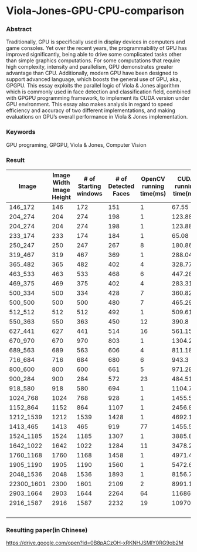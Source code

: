 # Viola-Jones-GPU-CPU-comparison

### Abstract

Traditionally, GPU is specifically used in display devices in computers and game consoles. Yet over the recent years, the programmability of GPU has improved significantly, being able to drive some complicated tasks other than simple graphics computations. For some computations that require high complexity, intensity and parallelism, GPU demonstrates greater advantage than CPU. Additionally, modern GPU have been designed to support advanced language, which boosts the general use of GPU, aka., GPGPU. This essay exploits the parallel logic of Viola & Jones algorithm which is commonly used in face detection and classification field, combined with GPGPU programming framework, to implement its CUDA version under GPU environment. This essay also makes analysis in regard to speed efficiency and accuracy of two different implementations, and making evaluations on GPU’s overall performance in Viola & Jones implementation.

### Keywords  

GPU programing, GPGPU, Viola & Jones, Computer Vision

### Result 
Image	| Image Width	Image Height	| # of Starting windows	| # of Detected Faces	| OpenCV running time(ms)	| CUDA running time(ms)	| Speedup VS OpenCV	| Dual GPU (ms)	| Speedup VS OpenCV	| transition
------------ | ------------- | ------------- | ------------- | ------------- | ------------- | ------------- | ------------- | ------------- | -------------
146_172 | 146 | 172 | 151 | 1 | 67.55 | 147.02 | 0.46 | 106.15 | 0.64 | 1.39
204_274 | 204 | 274 | 198 | 1 | 123.88 | 167.92 | 0.74 | 124.28 | 1 | 1.35
204_274 | 204 | 274 | 198 | 1 | 123.88 | 167.92 | 0.74 | 124.28 | 1 | 1.35 
233_174 | 233 | 174 | 184 | 1 | 65.08 | 128.89 | 0.5 | 96.57 | 0.67 | 1.34 
250_247 | 250 | 247 | 267 | 8 | 180.86 | 210.76 | 0.86 | 147.27 | 1.23 | 1.43 
319_467 | 319 | 467 | 369 | 1 | 288.04 | 239.14 | 1.2 | 166.86 | 1.73 | 1.44 
365_482 | 365 | 482 | 402 | 4 | 328.77 | 250.81 | 1.31 | 182.37 | 1.8 | 1.37 
463_533 | 463 | 533 | 468 | 6 | 447.28 | 304.6 | 1.47 | 205.92 | 2.17 | 1.48 
469_375 | 469 | 375 | 402 | 4 | 283.31 | 282.63 | 1 | 194.27 | 1.46 | 1.46 
500_334 | 500 | 334 | 428 | 7 | 360.82 | 270.71 | 1.33 | 197.26 | 1.83 | 1.38
500_500 | 500 | 500 | 480 | 7 | 465.29 | 336.03 | 1.38 | 227.21 | 2.05 | 1.49
512_512 | 512 | 512 | 492 | 1 | 509.61 | 333.67 | 1.53 | 226.32 | 2.25 | 1.47
550_363 | 550 | 363 | 450 | 12 | 390.8 | 290.42 | 1.35 | 214.71 | 1.82 | 1.35
627_441 | 627 | 441 | 514 | 16 | 561.15 | 350.33 | 1.6 | 230.26 | 2.44 | 1.53
670_970 | 670 | 970 | 803 | 1 | 1304.27 | 520.43 | 2.5 | 353.56 | 3.69 | 1.48
689_563 | 689 | 563 | 606 | 4 | 811.18 | 379.81 | 2.14 | 246.85 | 3.29 | 1.54
716_684 | 716 | 684 | 680 | 6 | 943.3 | 478.47 | 1.97 | 314.41 | 3 | 1.52
800_600 | 800 | 600 | 661 | 5 | 971.28 | 450.19 | 2.16 | 292.27 | 3.32 | 1.54
900_284 | 900 | 284 | 572 | 23 | 484.51 | 323.5 | 1.5 | 224.77 | 2.16 | 1.44
918_580 | 918 | 580 | 694 | 1 | 1104.78 | 513.88 | 2.15 | 342.56 | 3.23 | 1.50
1024_768 | 1024 | 768 | 928 | 1 | 1455.59 | 525.2 | 2.77 | 359.47 | 4.05 | 1.46
1152_864 | 1152 | 864 | 1107 | 1 | 2456.81 | 721.28 | 3.4 | 494.71 | 4.97 | 1.46
1212_1539 | 1212 | 1539 | 1428 | 1 | 4692.17 | 1248.29 | 3.76 | 872.15 | 5.38 | 1.43
1413_465 | 1413 | 465 | 919 | 77 | 1455.59 | 525.2 | 2.77 | 359.47 | 4.05 | 1.46
1524_1185 | 1524 | 1185 | 1307 | 1 | 3885.84 | 1058.29 | 3.67 | 698.38 | 5.56 | 1.51
1642_1022 | 1642 | 1022 | 1284 | 11 | 3478.27 | 986.17 | 3.53 | 640.13 | 5.43 | 1.54
1760_1168 | 1760 | 1168 | 1458 | 1 | 4971.46 | 1337.96 | 3.72 | 894.34 | 5.5 | 1.48
1905_1190 | 1905 | 1190 | 1560 | 1 | 5472.63 | 1439.45 | 3.8 | 977.19 | 5.6 | 1.47
2048_1536 | 2048 | 1536 | 1893 | 1 | 8156.72 | 1902.36 | 4.23 | 1357.35 | 6.01 | 1.4
22300_1601 | 2300 | 1601 | 2109 | 2 | 8991.16 | 2119.82 | 4.24 | 1471.54 | 6.11 | 1.44
2903_1664 | 2903 | 1644 | 2264 | 64 | 11686.09 | 2655.89 | 4.4 | 1820.16 | 6.42 | 1.46
2916_1587 | 2916 | 1587 | 2232 | 19 | 10970.75 | 2466.57 | 4.45 | 1697.83 | 6.46 | 1.45
|  |  |  |  |  |  |  |  |  | 1.45

### Resulting paper(in Chinese)

https://drive.google.com/open?id=0B8pACzOH-xRKNHJSMlY0RG9ob2M

